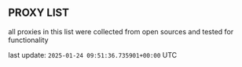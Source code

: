 ## PROXY LIST

all proxies in this list were collected from open sources and tested for functionality

last update: `2025-01-24 09:51:36.735901+00:00` UTC